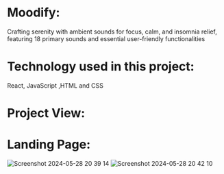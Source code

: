 # Moodify:
Crafting serenity with ambient sounds for focus, calm, and insomnia relief, featuring 18 primary sounds and essential user-friendly functionalities
# Technology used in this project: 
React, JavaScript ,HTML and CSS
# Project View:
# Landing Page:
![Screenshot 2024-05-28 20 39 14](https://github.com/Nandan185/Moodify/assets/79567845/8b4a25b7-01a9-40a1-8669-b0a07cd9fba4)
![Screenshot 2024-05-28 20 42 10](https://github.com/Nandan185/Moodify/assets/79567845/f20295d1-1f1d-4035-8408-39452ee5ad3f)

